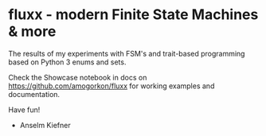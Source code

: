 # fluxx - modern Finite State Machines & more
The results of my experiments with FSM's and trait-based programming based on Python 3 enums and sets.

Check the Showcase notebook in docs on https://github.com/amogorkon/fluxx for working examples and documentation.

Have fun!
- Anselm Kiefner
